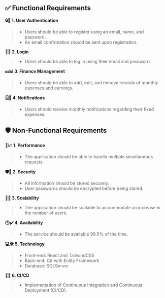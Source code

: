 ## ✅ Functional Requirements

**🔒👤 1. User Authentication**
  > - Users should be able to register using an email, name, and password.
  > - An email confirmation should be sent upon registration.

**🚪🔑 2. Login**
  > - Users should be able to log in using their email and password.

**💵📊 3. Finance Management**
  > - Users should be able to add, edit, and remove records of monthly expenses and earnings.

**🗓️🔔 4. Notifications**
  > - Users should receive monthly notifications regarding their fixed expenses.

## 🛡️ Non-Functional Requirements

**🚀📈 1. Performance**
  > - The application should be able to handle multiple simultaneous requests.

**🛡️🔐 2. Security**
  > - All information should be stored securely.
  > - User passwords should be encrypted before being stored.

**📏🆙 3. Scalability**
  > - The application should be scalable to accommodate an increase in the number of users.

**🕒✔️ 4. Availability**
  > - The service should be available 99.9% of the time.

**💻🛠️ 5. Technology**
  > - Front-end: React and TailwindCSS
  > - Back-end: C# with Entity Framework
  > - Database: SQLServer

**🔄🌟 6. CI/CD**
  > - Implementation of Continuous Integration and Continuous Deployment (CI/CD).
